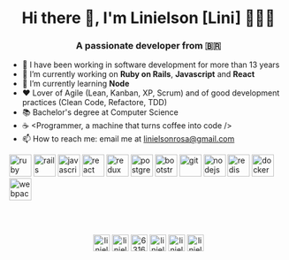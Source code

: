 <h1 align="center">Hi there 👋, I'm Linielson [Lini] 👨🏻‍💻</h1>
<h3 align="center">A passionate developer from 🇧🇷</h3>

- 🚀 I have been working in software development for more than 13 years
- 🔭 I’m currently working on **Ruby on Rails**, **Javascript** and **React**
- 🌱 I’m currently learning **Node**
- ❤️ Lover of Agile (Lean, Kanban, XP, Scrum) and of good development practices (Clean Code, Refactore, TDD)
- 📚 Bachelor's degree at Computer Science
- ☕️ <Programmer, a machine that turns coffee into code />
- 📫 How to reach me: email me at [linielsonrosa@gmail.com](linielsonrosa@gmail.com)


<p align="left">
  <img src="https://devicons.github.io/devicon/devicon.git/icons/ruby/ruby-original-wordmark.svg" alt="ruby" width="40" height="40"/> 
  <img src="https://devicons.github.io/devicon/devicon.git/icons/rails/rails-original-wordmark.svg" alt="rails" width="40" height="40"/> 
  <img src="https://devicons.github.io/devicon/devicon.git/icons/javascript/javascript-original.svg" alt="javascript" width="40" height="40"/> 
  <img src="https://devicons.github.io/devicon/devicon.git/icons/react/react-original-wordmark.svg" alt="react" width="40" height="40"/> 
  <img src="https://devicons.github.io/devicon/devicon.git/icons/redux/redux-original.svg" alt="redux" width="40" height="40"/> 
  <img src="https://devicons.github.io/devicon/devicon.git/icons/postgresql/postgresql-original-wordmark.svg" alt="postgresql" width="40" height="40"/> 
  <img src="https://devicons.github.io/devicon/devicon.git/icons/bootstrap/bootstrap-plain.svg" alt="bootstrap" width="40" height="40"/> 
  <img src="https://www.vectorlogo.zone/logos/git-scm/git-scm-icon.svg" alt="git" width="40" height="40"/> 
  <img src="https://devicons.github.io/devicon/devicon.git/icons/nodejs/nodejs-original-wordmark.svg" alt="nodejs" width="40" height="40"/> 
  <img src="https://devicons.github.io/devicon/devicon.git/icons/redis/redis-original-wordmark.svg" alt="redis" width="40" height="40"/> 
  <img src="https://devicons.github.io/devicon/devicon.git/icons/docker/docker-original-wordmark.svg" alt="docker" width="40" height="40"/> 
  <img src="https://devicons.github.io/devicon/devicon.git/icons/webpack/webpack-original.svg" alt="webpack" width="40" height="40"/>
</p>

<br/>
<br/>

<p align="center">
<a href="https://linkedin.com/in/linielson" target="blank"><img align="center" src="https://cdn.jsdelivr.net/npm/simple-icons@3.0.1/icons/linkedin.svg" alt="linielson" height="30" width="30" /></a> 
<a href="https://dev.to/linielson" target="blank"><img align="center" src="https://cdn.jsdelivr.net/npm/simple-icons@3.0.1/icons/dev-dot-to.svg" alt="linielson" height="30" width="30" /></a> 
<a href="https://stackoverflow.com/users/6316607/linielson" target="blank"><img align="center" src="https://cdn.jsdelivr.net/npm/simple-icons@3.0.1/icons/stackoverflow.svg" alt="6316607/linielson" height="30" width="30" /></a>
<a href="https://twitter.com/linielsonr" target="blank"><img align="center" src="https://cdn.jsdelivr.net/npm/simple-icons@3.0.1/icons/twitter.svg" alt="linielsonr" height="30" width="30" /></a>
<a href="https://instagram.com/linielson" target="blank"><img align="center" src="https://cdn.jsdelivr.net/npm/simple-icons@3.0.1/icons/instagram.svg" alt="linielson" height="30" width="30" /></a>
<a href="https://fb.com/linielson" target="blank"><img align="center" src="https://cdn.jsdelivr.net/npm/simple-icons@3.0.1/icons/facebook.svg" alt="linielson" height="30" width="30" /></a>
</p>
